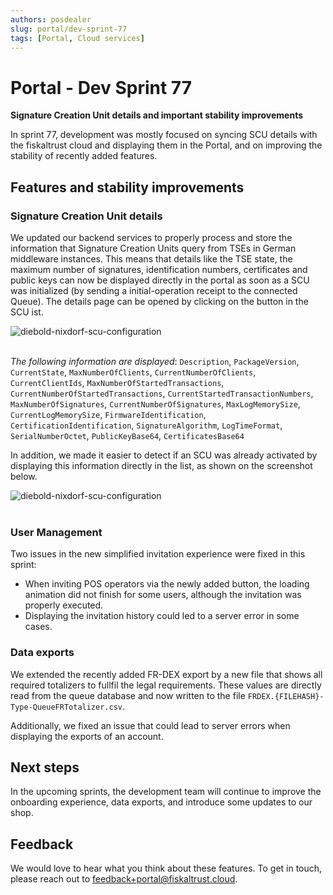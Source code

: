 ```yaml
---
authors: posdealer
slug: portal/dev-sprint-77
tags: [Portal, Cloud services]
---
```


# Portal - Dev Sprint 77
**Signature Creation Unit details and important stability improvements**

In sprint 77, development was mostly focused on syncing SCU details with the fiskaltrust cloud and displaying them in the Portal, and on improving the stability of recently added features.

<!--truncate-->

## Features and stability improvements

### Signature Creation Unit details
We updated our backend services to properly process and store the information that Signature Creation Units query from TSEs in German middleware instances. This means that details like the TSE state, the maximum number of signatures, identification numbers, certificates and public keys can now be displayed directly in the portal as soon as a SCU was initialized (by sending a initial-operation receipt to the connected Queue). The details page can be opened by clicking on the <i class="fa fa-search"></i> button in the SCU ist.

![diebold-nixdorf-scu-configuration](images/sprint-77/scu-details.png)<br /><br />

_The following information are displayed_: `Description`, `PackageVersion`, `CurrentState`, `MaxNumberOfClients`, `CurrentNumberOfClients`, `CurrentClientIds`, `MaxNumberOfStartedTransactions`, `CurrentNumberOfStartedTransactions`, `CurrentStartedTransactionNumbers`, `MaxNumberOfSignatures`, `CurrentNumberOfSignatures`, `MaxLogMemorySize`, `CurrentLogMemorySize`, `FirmwareIdentification`, `CertificationIdentification`, `SignatureAlgorithm`, `LogTimeFormat`, `SerialNumberOctet`, `PublicKeyBase64`, `CertificatesBase64`

In addition, we made it easier to detect if an SCU was already activated by displaying this information directly in the list, as shown on the screenshot below.

![diebold-nixdorf-scu-configuration](images/sprint-77/active-scus.png)<br /><br />

### User Management
Two issues in the new simplified invitation experience were fixed in this sprint:
- When inviting POS operators via the newly added button, the loading animation did not finish for some users, although the invitation was properly executed.
- Displaying the invitation history could led to a server error in some cases.

### Data exports
We extended the recently added FR-DEX export by a new file that shows all required totalizers to fullfil the legal requirements. These values are directly read from the queue database and now written to the file `FRDEX.{FILEHASH}-Type-QueueFRTotalizer.csv`.

Additionally, we fixed an issue that could lead to server errors when displaying the exports of an account.

## Next steps
In the upcoming sprints, the development team will continue to improve the onboarding experience, data exports, and introduce some updates to our shop.

## Feedback
We would love to hear what you think about these features. To get in touch, please reach out to [feedback+portal@fiskaltrust.cloud](mailto:feedback+portal@fiskaltrust.cloud).